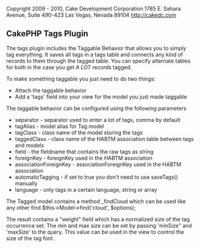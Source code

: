 Copyright 2009 - 2010, Cake Development Corporation
                        1785 E. Sahara Avenue, Suite 490-423
                        Las Vegas, Nevada 89104
                        http://cakedc.com

## CakePHP Tags Plugin

The tags plugin includes the Taggable Behavior that allows you to simply tag
everything. It saves all tags in a tags table and connects any kind of records
to them through the tagged table. You can specify alternate tables for both in
the case you get *A LOT* records tagged.


To make something taggable you just need to do two things:
 * Attach the taggable behavior
 * Add a 'tags' field into your view for the model you just made taggable


The taggable behavior can be configured using the following parameters
 * separator				- separator used to enter a lot of tags, comma by default
 * tagAlias					- model alias for Tag model
 * tagClass					- class name of the model storing the tags
 * taggedClass				- class name of the HABTM association table between tags and models
 * field					- the fieldname that contains the raw tags as string
 * foreignKey				- foreignKey used in the HABTM association
 * associationForeignKey	- associationForeignKey used in the HABTM association
 * automaticTagging			- if set to true you don't need to use saveTags() manually
 * language					- only tags in a certain language, string or array


The Tagged model contains a method _findCloud which can be used like any other
find $this->Model->find('cloud', $options);

The result contains a "weight" field which has a normalized size of the tag
occurrence set. The min and max size can be set by passing 'minSize" and
'maxSize' to the query. This value can be used in the view to control the size 
of the tag font.